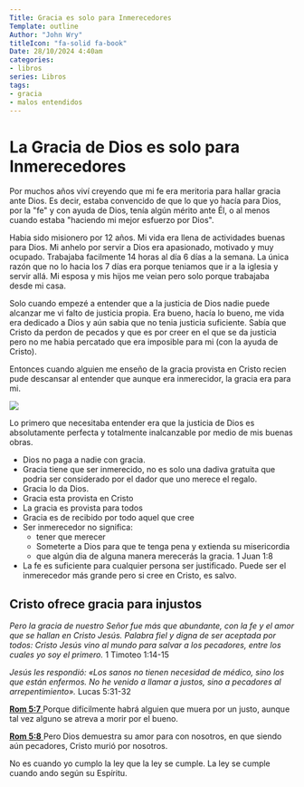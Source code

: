 ```yaml
---
Title: Gracia es solo para Inmerecedores
Template: outline
Author: "John Wry"
titleIcon: "fa-solid fa-book"
Date: 28/10/2024 4:40am
categories:
- libros
series: Libros
tags:
- gracia
- malos entendidos
---
```


# La Gracia de Dios es solo para Inmerecedores 



Por muchos años viví creyendo que mi fe era meritoria para hallar gracia ante Dios. Es decir, estaba convencido de que lo que yo hacía para Dios, por la "fe" y con ayuda de Dios, tenía algún mérito ante Él, o al menos cuando estaba "haciendo mi mejor esfuerzo por Dios". 

Habia sido misionero por 12 años. Mi vida era llena de actividades buenas para Dios. Mi anhelo por servir a Dios era apasionado, motivado y muy ocupado. Trabajaba facilmente 14 horas al día 6 días a la semana. La única razón que no lo hacia los 7 días era porque teniamos que ir a la iglesia y servir allá. Mi esposa y mis hijos me veian pero solo porque trabajaba desde mi casa. 

Solo cuando empezé a entender que a la justicia de Dios nadie puede alcanzar me vi falto de justicia propia.  Era bueno, hacía lo bueno, me vida era dedicado a Dios y aún sabia que no tenia justicia suficiente. Sabía que Cristo da perdon de pecados y que es por creer en el que se da justicia pero no me habia percatado que era imposible para mi (con la ayuda de Cristo). 

Entonces cuando alguien me enseño de la gracia provista en Cristo recien pude descansar al entender que aunque era inmerecidor, la gracia era para mi.  

![](https://johnwry.github.io/img/worker.webp)

Lo primero que necesitaba entender era que la justicia de Dios es absolutamente perfecta y totalmente inalcanzable por medio de mis buenas obras. 

- Dios no paga a nadie con gracia. 
- Gracia tiene que ser inmerecido, no es solo una dadiva gratuita que podria ser considerado por el dador que uno merece el regalo. 
- Gracia lo da Dios. 
- Gracia esta provista en Cristo
- La gracia es provista para todos
- Gracia es de recibido por todo aquel que cree
- Ser inmerecedor no significa:
  - tener que merecer
  - Someterte a Dios para que te tenga pena y extienda su misericordia
  - que algún dia de alguna manera merecerás la gracia. 1 Juan 1:8
- La fe es suficiente para cualquier persona ser justificado. Puede ser el inmerecedor más grande pero si cree en Cristo, es salvo. 

## Cristo ofrece gracia para injustos

*Pero la gracia de nuestro Señor fue más que abundante, con la fe y el amor que se hallan en Cristo Jesús. Palabra fiel y digna de ser aceptada por todos: Cristo Jesús vino al mundo para salvar a los pecadores, entre los cuales yo soy el primero.* 1 Timoteo 1:14-15

*Jesús les respondió: «Los sanos no tienen necesidad de médico, sino los que están enfermos. No he venido a llamar a justos, sino a pecadores al arrepentimiento».* Lucas 5:31-32



[**Rom 5:7** ](verseid:45.5.7) Porque difícilmente habrá alguien que muera por un justo, aunque tal vez alguno se atreva a morir por el bueno.

[**Rom 5:8** ](verseid:45.5.8) Pero Dios demuestra su amor para con nosotros, en que siendo aún pecadores, Cristo murió por nosotros.

No es cuando yo cumplo la ley que la ley se cumple. La ley se cumple cuando ando según su Espíritu.
